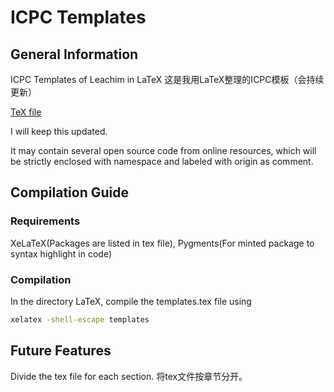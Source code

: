 # ICPC Templates
## General Information

ICPC Templates of Leachim in LaTeX
这是我用LaTeX整理的ICPC模板（会持续更新）

[TeX file](https://github.com/Michaelwmx/ICPC_Templates/blob/master/Latex/templates.tex)

I will keep this updated.

It may contain several open source code from online resources, which will be strictly enclosed with namespace and labeled with origin as comment.

## Compilation Guide

### Requirements

XeLaTeX(Packages are listed in tex file), Pygments(For minted package to syntax highlight in code)

### Compilation

In the directory LaTeX, compile the templates.tex file using

```bash
xelatex -shell-escape templates
```

## Future Features

Divide the tex file for each section. 将tex文件按章节分开。

